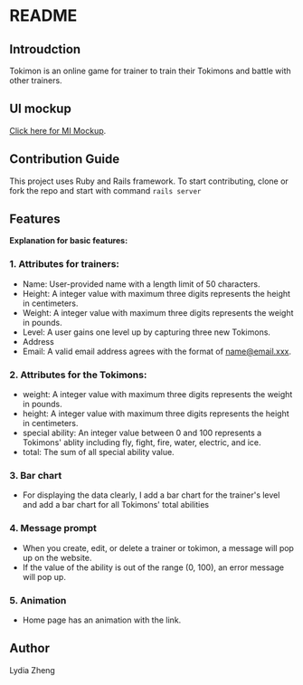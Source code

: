 # README

## Introudction
Tokimon is an online game for trainer to train their Tokimons and battle with other trainers.

## UI mockup
[Click here for MI Mockup](https://github.com/lydiazheng/276_assign2/blob/master/cmpt276-A2%20UI%20Mockup.pdf).

## Contribution Guide
This project uses Ruby and Rails framework. To start contributing, clone or fork the repo and start with command `rails server`

## Features

**Explanation for basic features:**

### 1. Attributes for trainers:
+ Name: User-provided name with a length limit of 50 characters.
+ Height: A integer value with maximum three digits represents the height in centimeters. 
+ Weight: A integer value with maximum three digits represents the weight in pounds.
+ Level: A user gains one level up by capturing three new Tokimons.
+ Address
+ Email: A valid email address agrees with the format of name@email.xxx.

### 2. Attributes for the Tokimons:
+ weight: A integer value with maximum three digits represents the weight in pounds.
+ height: A integer value with maximum three digits represents the height in centimeters.
+ special ability: An integer value between 0 and 100 represents a Tokimons' ablity including fly, fight, fire, water, electric, and ice.
+ total: The sum of all special ability value.

### 3. Bar chart
+ For displaying the data clearly, I add a bar chart for the trainer's level and add a bar chart for all Tokimons' total abilities

### 4. Message prompt
+ When you create, edit, or delete a trainer or tokimon, a message will pop up on the website.
+ If the value of the ability is out of the range (0, 100), an error message will pop up.

### 5. Animation
+ Home page has an animation with the link.

## Author
Lydia Zheng

